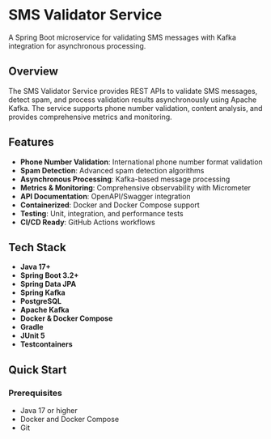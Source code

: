 # SMS Validator Service

A Spring Boot microservice for validating SMS messages with Kafka integration for asynchronous processing.

## Overview

The SMS Validator Service provides REST APIs to validate SMS messages, detect spam, and process validation results asynchronously using Apache Kafka. The service supports phone number validation, content analysis, and provides comprehensive metrics and monitoring.

## Features

- **Phone Number Validation**: International phone number format validation
- **Spam Detection**: Advanced spam detection algorithms
- **Asynchronous Processing**: Kafka-based message processing
- **Metrics & Monitoring**: Comprehensive observability with Micrometer
- **API Documentation**: OpenAPI/Swagger integration
- **Containerized**: Docker and Docker Compose support
- **Testing**: Unit, integration, and performance tests
- **CI/CD Ready**: GitHub Actions workflows

## Tech Stack

- **Java 17+**
- **Spring Boot 3.2+**
- **Spring Data JPA**
- **Spring Kafka**
- **PostgreSQL**
- **Apache Kafka**
- **Docker & Docker Compose**
- **Gradle**
- **JUnit 5**
- **Testcontainers**

## Quick Start

### Prerequisites

- Java 17 or higher
- Docker and Docker Compose
- Git